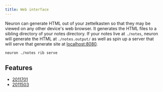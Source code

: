 ```yaml
---
title: Web interface
---
```


Neuron can generate HTML out of your zettelkasten so that they may be viewed on any other device's web browser. It generates the HTML files to a sibling directory of your notes directory. If your notes live at `./notes`, neuron will generate the HTML at `./notes.output/` as well as spin up a server that will serve that generate site at [localhost:8080](http://localhost:8080).

```bash
neuron ./notes rib serve
```

## Features 

* [2011701](z://configuration)
* [2011503](z://graph-view)

